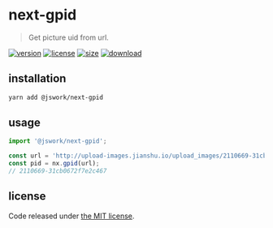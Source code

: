 # next-gpid
> Get picture uid from url.

[![version][version-image]][version-url]
[![license][license-image]][license-url]
[![size][size-image]][size-url]
[![download][download-image]][download-url]

## installation
```bash
yarn add @jswork/next-gpid
```

## usage
```js
import '@jswork/next-gpid';

const url = 'http://upload-images.jianshu.io/upload_images/2110669-31cb0672f7e2c467.png';
const pid = nx.gpid(url);
// 2110669-31cb0672f7e2c467
```

## license
Code released under [the MIT license](https://github.com/afeiship/next-gpid/blob/master/LICENSE.txt).

[version-image]: https://img.shields.io/npm/v/@jswork/next-gpid
[version-url]: https://npmjs.org/package/@jswork/next-gpid

[license-image]: https://img.shields.io/npm/l/@jswork/next-gpid
[license-url]: https://github.com/afeiship/next-gpid/blob/master/LICENSE.txt

[size-image]: https://img.shields.io/bundlephobia/minzip/@jswork/next-gpid
[size-url]: https://github.com/afeiship/next-gpid/blob/master/dist/next-gpid.min.js

[download-image]: https://img.shields.io/npm/dm/@jswork/next-gpid
[download-url]: https://www.npmjs.com/package/@jswork/next-gpid
